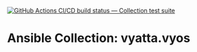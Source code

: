 [![GitHub Actions CI/CD build status — Collection test suite](https://github.com/ansible-collection-migration/vyatta.vyos/workflows/Collection%20test%20suite/badge.svg?branch=master)](https://github.com/ansible-collection-migration/vyatta.vyos/actions?query=workflow%3A%22Collection%20test%20suite%22)

Ansible Collection: vyatta.vyos
=================================================